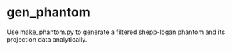 # gen_phantom


Use make_phantom.py to generate a filtered shepp-logan phantom and its projection data analytically.
